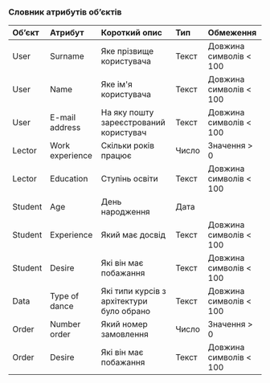 ### Словник атрибутів об’єктів
|Об’єкт|Атрибут|Короткий опис|Тип|Обмеження|
|:-|:-|:-|:-|:-|
|User|Surname|Яке прізвище користувача|Текст|Довжина символів < 100|
|User|Name|Яке ім'я користувача|Текст|Довжина символів < 100|
|User|E-mail address|На яку пошту зареєстрований користувач|Текст|Довжина символів < 100|
|Lector|Work experience|Скільки років працює|Число|Значення > 0|
|Lector|Education|Ступінь освіти|Текст|Довжина символів < 100|
|Student|Age|День народження|Дата||
|Student|Experience|Який має досвід|Текст|Довжина символів < 100|
|Student|Desire|Які він має побажання|Текст|Довжина символів < 100|
|Data|Type of dance|Які типи курсів з архітектури було обрано|Текст|Довжина символів < 100|
|Order|Number order|Який номер замовлення|Число|Значення > 0|
|Order|Desire|Які він має побажання|Текст|Довжина символів < 100|
